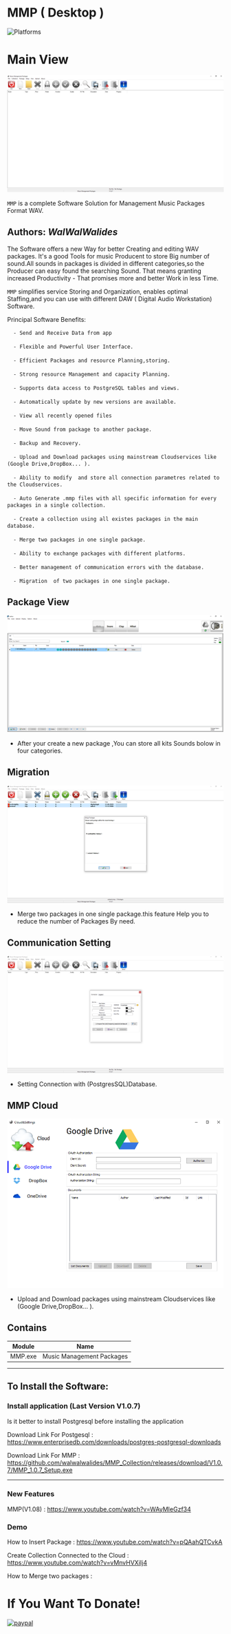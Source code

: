 # MMP ( Desktop )
![Platforms](https://img.shields.io/badge/Supported%20platforms-Win32%20and%20Win64-red.svg)

# Main View
![](View/Img/MainView.png)

`MMP` is a complete Software Solution for Management Music Packages Format WAV.


**Authors:**  *WalWalWalides*
------

The Software offers a new Way for better Creating and editing WAV packages.
It's a good Tools for music Producent to store Big number of sound.All sounds in packages is divided in different categories,so the Producer can easy found the searching Sound. 
That means granting increased Productivity - That promises more and better Work in less Time.

`MMP` simplifies service Storing and Organization, enables optimal Staffing,and you can use with different DAW ( Digital Audio Workstation) Software.




Principal Software Benefits:

      - Send and Receive Data from app

      - Flexible and Powerful User Interface.

      - Efficient Packages and resource Planning,storing.

      - Strong resource Management and capacity Planning.
      
      - Supports data access to PostgreSQL tables and views.
      
      - Automatically update by new versions are available.
      
      - View all recently opened files
      
      - Move Sound from package to another package.
      
      - Backup and Recovery.
      
      - Upload and Download packages using mainstream Cloudservices like (Google Drive,DropBox... ).
      
      - Ability to modify  and store all connection parametres related to the Cloudservices.
      
      - Auto Generate .mmp files with all specific information for every packages in a single collection.
      
      - Create a collection using all existes packages in the main database.
      
      - Merge two packages in one single package.
      
      - Ability to exchange packages with different platforms.

      - Better management of communication errors with the database.

      - Migration  of two packages in one single package.

 ## Package View 
 
 ![](View/Img/PackagesView.png)  
 
 - After your create a new package ,You can store all kits Sounds bolow in four categories.

 ## Migration  
 
 ![](View/Img/MigrationView.png)   
 
 - Merge two packages in one single package.this feature Help you to reduce the number of Packages By need.

 ## Communication Setting   
 
 ![](View/Img/CommunicationSetting.png)   
 
 - Setting Connection with (PostgresSQL)Database.

 ## MMP Cloud   
 
 ![](View/Img/CloudSettings.png)   
 
 - Upload and Download packages using mainstream Cloudservices like (Google Drive,DropBox... ).

## Contains

| Module | Name | 
| --- | --- |
|MMP.exe|Music Management Packages |


------

## To Install the Software:

### Install application (Last Version V1.0.7)
Is it better to install Postgresql before installing the application 

Download Link For Postgesql : https://www.enterprisedb.com/downloads/postgres-postgresql-downloads

Download Link For MMP : https://github.com/walwalwalides/MMP_Collection/releases/download/V1.0.7/MMP_1.0.7_Setup.exe


------
### New Features
MMP(V1.08) :
https://www.youtube.com/watch?v=WAyMIeGzf34

### Demo
How to Insert Package : 
https://www.youtube.com/watch?v=pQAahQTCvkA

Create Collection Connected to the Cloud : 
https://www.youtube.com/watch?v=vMnvHVXiIj4

How to Merge two packages :




# If You Want To Donate!

[![paypal](https://www.paypalobjects.com/en_US/i/btn/btn_donateCC_LG.gif)](https://www.paypal.com/cgi-bin/webscr?cmd=_s-xclick&hosted_button_id=Y79F36A9BGLHS&source=url)



